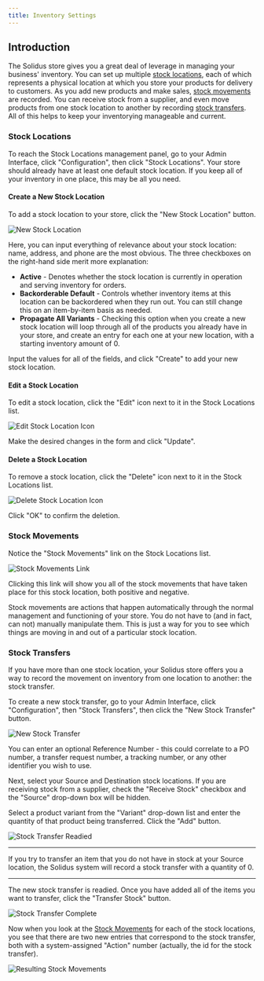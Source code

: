 ```yaml
---
title: Inventory Settings
---
```


## Introduction

The Solidus store gives you a great deal of leverage in managing your business' inventory. You can set up multiple [stock locations](#stock-locations), each of which represents a physical location at which you store your products for delivery to customers. As you add new products and make sales, [stock movements](#stock-movements) are recorded. You can receive stock from a supplier, and even move products from one stock location to another by recording [stock transfers](#stock-transfers). All of this helps to keep your inventorying manageable and current.

### Stock Locations

To reach the Stock Locations management panel, go to your Admin Interface, click "Configuration", then click "Stock Locations". Your store should already have at least one default stock location. If you keep all of your inventory in one place, this may be all you need.

#### Create a New Stock Location

To add a stock location to your store, click the "New Stock Location" button.

![New Stock Location](/images/user/config/new_stock_location.jpg)

Here, you can input everything of relevance about your stock location: name, address, and phone are the most obvious. The three checkboxes on the right-hand side merit more explanation:

* **Active** - Denotes whether the stock location is currently in operation and serving inventory for orders.
* **Backorderable Default** - Controls whether inventory items at this location can be backordered when they run out. You can still change this on an item-by-item basis as needed.
* **Propagate All Variants** - Checking this option when you create a new stock location will loop through all of the products you already have in your store, and create an entry for each one at your new location, with a starting inventory amount of 0.

Input the values for all of the fields, and click "Create" to add your new stock location.

#### Edit a Stock Location

To edit a stock location, click the "Edit" icon next to it in the Stock Locations list.

![Edit Stock Location Icon](/images/user/config/edit_stock_location_icon.jpg)

Make the desired changes in the form and click "Update".

#### Delete a Stock Location

To remove a stock location, click the "Delete" icon next to it in the Stock Locations list.

![Delete Stock Location Icon](/images/user/config/delete_stock_location_icon.jpg)

Click "OK" to confirm the deletion.

### Stock Movements

Notice the "Stock Movements" link on the Stock Locations list.

![Stock Movements Link](/images/user/config/stock_movements_link.jpg)

Clicking this link will show you all of the stock movements that have taken place for this stock location, both positive and negative.

Stock movements are actions that happen automatically through the normal management and functioning of your store. You do not have to (and in fact, can not) manually manipulate them. This is just a way for you to see which things are moving in and out of a particular stock location.

### Stock Transfers

If you have more than one stock location, your Solidus store offers you a way to record the movement on inventory from one location to another: the stock transfer.

To create a new stock transfer, go to your Admin Interface, click "Configuration", then "Stock Transfers", then click the "New Stock Transfer" button.

![New Stock Transfer](/images/user/config/new_stock_transfer.jpg)

You can enter an optional Reference Number - this could correlate to a PO number, a transfer request number, a tracking number, or any other identifier you wish to use.

Next, select your Source and Destination stock locations. If you are receiving stock from a supplier, check the "Receive Stock" checkbox and the "Source" drop-down box will be hidden.

Select a product variant from the "Variant" drop-down list and enter the quantity of that product being transferred. Click the "Add" button.

![Stock Transfer Readied](/images/user/config/stock_transfer.jpg)

***
If you try to transfer an item that you do not have in stock at your Source location, the Solidus system will record a stock transfer with a quantity of 0.
***

The new stock transfer is readied. Once you have added all of the items you want to transfer, click the "Transfer Stock" button.

![Stock Transfer Complete](/images/user/config/stock_transfer_complete.jpg)

Now when you look at the [Stock Movements](#stock-movements) for each of the stock locations, you see that there are two new entries that correspond to the stock transfer, both with a system-assigned "Action" number (actually, the id for the stock transfer).

![Resulting Stock Movements](/images/user/config/resulting_stock_movements.jpg)